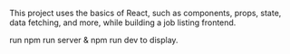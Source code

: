 This project uses the basics of React, such as components, props, state, data fetching, and more, while building a job listing frontend.

run npm run server & npm run dev to display.
